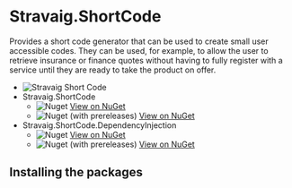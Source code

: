 # Stravaig.ShortCode

Provides a short code generator that can be used to create small user accessible codes. They can be used, for example, to allow the user to retrieve insurance or finance quotes without having to fully register with a service until they are ready to take the product on offer.

- ![Stravaig Short Code](https://github.com/Stravaig-Projects/Stravaig.ShortCode/workflows/Stravaig%20Short%20Code/badge.svg)
- Stravaig.ShortCode
  - ![Nuget](https://img.shields.io/nuget/v/Stravaig.ShortCode?color=004880&label=nuget%20stable&logo=nuget) [View on NuGet](https://www.nuget.org/packages/Stravaig.ShortCode)
  - ![Nuget (with prereleases)](https://img.shields.io/nuget/vpre/Stravaig.ShortCode?color=ffffff&label=nuget%20latest&logo=nuget) [View on NuGet](https://www.nuget.org/packages/Stravaig.ShortCode)
- Stravaig.ShortCode.DependencyInjection
    - ![Nuget](https://img.shields.io/nuget/v/Stravaig.ShortCode.DependencyInjection?color=004880&label=nuget%20stable&logo=nuget) [View on NuGet](https://www.nuget.org/packages/Stravaig.ShortCode.DependencyInjection)
    - ![Nuget (with prereleases)](https://img.shields.io/nuget/vpre/Stravaig.ShortCode.DependencyInjection?color=ffffff&label=nuget%20latest&logo=nuget) [View on NuGet](https://www.nuget.org/packages/Stravaig.ShortCode.DependencyInjection)

## Installing the packages

